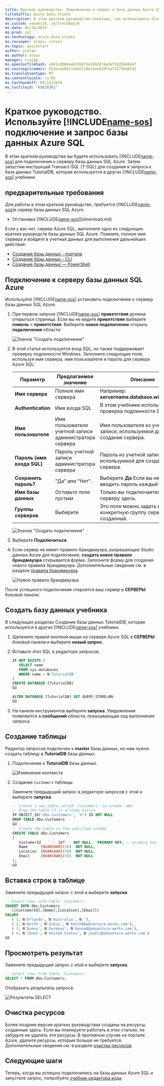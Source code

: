 ```yaml
---
title: Краткое руководство. Подключение и запрос к базе данных Azure SQL
titleSuffix: Azure Data Studio
description: В этом кратком руководстве показано, как использовать Studio данных Azure для подключения к базе данных SQL и выполнить запрос
ms.custom: seodec18, sqlfreshmay19
ms.date: 05/14/2019
ms.prod: sql
ms.technology: azure-data-studio
ms.reviewer: alayu; sstein
ms.topic: quickstart
author: yualan
ms.author: alayu
manager: craigg
ms.openlocfilehash: a961cd08baab13b87241492df4adef52d5846daf
ms.sourcegitcommit: 553ecea0427e4d2118ea1ee810f4a73275b40741
ms.translationtype: MT
ms.contentlocale: ru-RU
ms.lasthandoff: 05/14/2019
ms.locfileid: "65620361"
---
```

# <a name="quickstart-use-includename-sosincludesname-sos-shortmd-to-connect-and-query-azure-sql-database"></a>Краткое руководство. Используйте [!INCLUDE[name-sos](../includes/name-sos-short.md)] подключение и запрос базы данных Azure SQL

В этом кратком руководстве вы будете использовать [!INCLUDE[name-sos](../includes/name-sos-short.md)] для подключения к серверу базы данных SQL Azure. Затем запустим инструкций Transact-SQL (T-SQL) для создания и запроса к базе данных TutorialDB, которая используется в других [!INCLUDE[name-sos](../includes/name-sos-short.md)] учебники.

## <a name="prerequisites"></a>предварительные требования

Для работы в этом кратком руководстве, требуется [!INCLUDE[name-sos](../includes/name-sos-short.md)]и сервер базы данных SQL Azure.

- [Установка [!INCLUDE[name-sos](../includes/name-sos-short.md)]](download.md)

Если у вас нет, сервер Azure SQL, выполните одно из следующих кратких руководств базы данных SQL Azure. Помните, полное имя сервера и войдите в учетных данных для выполнения дальнейших действий:

- [Создание базы данных - портала](https://docs.microsoft.com/azure/sql-database/sql-database-get-started-portal)
- [Создание базы данных - CLI](https://docs.microsoft.com/azure/sql-database/sql-database-get-started-cli)
- [Создание базы данных — PowerShell](https://docs.microsoft.com/azure/sql-database/sql-database-get-started-powershell)


## <a name="connect-to-your-azure-sql-database-server"></a>Подключение к серверу базы данных SQL Azure

Используйте [!INCLUDE[name-sos](../includes/name-sos-short.md)] установить подключение к серверу базы данных SQL Azure.

1. При первом запуске [!INCLUDE[name-sos](../includes/name-sos-short.md)] **приветствия** должна открыться страница. Если вы не видите **приветствия** выберите **помочь** > **приветствия**. Выберите **новое подключение** открыть **подключения** области:
   
   ![Значок "Создать подключение"](media/quickstart-sql-database/new-connection-icon.png)

2. В этой статье используется вход SQL, но также поддерживает проверку подлинности Windows. Заполните следующие поля, используя имя сервера, имя пользователя и пароль для сервера Azure SQL:

   | Параметр       | Предлагаемое значение | Описание |
   | ------------ | ------------------ | ------------------------------------------------- | 
   | **Имя сервера** | Полное имя сервера | Например: **servername.database.windows.net**. |
   | **Authentication** | Имя входа SQL| В этом учебнике используется проверка подлинности SQL. |
   | **Имя пользователя** | Имя пользователя учетной записи администратора сервера | Имя пользователя из учетной записи, используемой для создания сервера. |
   | **Пароль (имя входа SQL)** | Пароль учетной записи администратора сервера | Пароль из учетной записи, используемой для создания сервера. |
   | **Сохранить пароль?** | "Да" или "Нет". | Выберите **Да** Если вы не хотите вводить пароль каждый раз. |
   | **Имя базы данных** | *Оставьте поле пустым* | Только вы подключаетесь к серверу здесь. |
   | **Группы серверов** | Выберите <Default> | Это поле можно задать в конкретную группу серверов, созданный. | 

   ![Значок "Создать подключение"](media/quickstart-sql-database/new-connection-screen.png)  

3. Выберите **Подключиться**.

4. Если сервер не имеет правило брандмауэра, разрешающее Studio данных Azure для подключения, **создать новое правило брандмауэра** открывается форма. Заполните форму для создания нового правила брандмауэра. Дополнительные сведения см. в разделе [правила брандмауэра](https://docs.microsoft.com/azure/sql-database/sql-database-firewall-configure).

   ![Новое правило брандмауэра](media/quickstart-sql-database/firewall.png)  

После успешного подключения откроется ваш сервер в **СЕРВЕРЫ** боковой панели.

## <a name="create-the-tutorial-database"></a>Создать базу данных учебника

В следующих разделах Создание базы данных TutorialDB, которая используется в других [!INCLUDE[name-sos](../includes/name-sos-short.md)] учебники.

1. Щелкните правой кнопкой мыши на сервере Azure SQL в **СЕРВЕРЫ** боковой панели и выберите **новый запрос**.

1. Вставьте этот SQL в редакторе запросов.

   ```sql
   IF NOT EXISTS (
      SELECT name
      FROM sys.databases
      WHERE name = N'TutorialDB'
   )
   CREATE DATABASE [TutorialDB]
   GO

   ALTER DATABASE [TutorialDB] SET QUERY_STORE=ON
   GO
   ```

1. На панели инструментов выберите **запуска**. Уведомления появляются в **сообщений** области, показывающая ход выполнения запроса.

## <a name="create-a-table"></a>Создание таблицы

Редактор запросов подключен к **master** базы данных, но нам нужно создать таблицу в **TutorialDB** базы данных. 

1. Подключение к **TutorialDB** базы данных.

   ![Изменение контекста](media/quickstart-sql-database/change-context2.png)



1. Создание `Customers` таблицы. 

   Замените предыдущий запрос в редакторе запросов с этой и выберите **запуска**.

   ```sql
   -- Create a new table called 'Customers' in schema 'dbo'
   -- Drop the table if it already exists
   IF OBJECT_ID('dbo.Customers', 'U') IS NOT NULL
   DROP TABLE dbo.Customers
   GO
   -- Create the table in the specified schema
   CREATE TABLE dbo.Customers
   (
      CustomerId        INT    NOT NULL   PRIMARY KEY, -- primary key column
      Name      [NVARCHAR](50)  NOT NULL,
      Location  [NVARCHAR](50)  NOT NULL,
      Email     [NVARCHAR](50)  NOT NULL
   );
   GO
   ```


## <a name="insert-rows-into-the-table"></a>Вставка строк в таблице

Замените предыдущий запрос с этой и выберите **запуска**.

   ```sql
   -- Insert rows into table 'Customers'
   INSERT INTO dbo.Customers
      ([CustomerId],[Name],[Location],[Email])
   VALUES
      ( 1, N'Orlando', N'Australia', N''),
      ( 2, N'Keith', N'India', N'keith0@adventure-works.com'),
      ( 3, N'Donna', N'Germany', N'donna0@adventure-works.com'),
      ( 4, N'Janet', N'United States', N'janet1@adventure-works.com')
   GO
   ```

## <a name="view-the-result"></a>Просмотреть результат

Замените предыдущий запрос с этой и выберите **запуска**.

   ```sql
   -- Select rows from table 'Customers'
   SELECT * FROM dbo.Customers;
   ```

Отобразить результаты запроса:

   ![Результаты SELECT](media/quickstart-sql-database/select-results2.png)


## <a name="clean-up-resources"></a>Очистка ресурсов

Более поздние версии кратких руководствах созданы на ресурсы, созданные здесь. Если вы планируете работать в этих статьях, не забудьте не удалить эти ресурсы. В противном случае на портале Azure, удалите ресурсы, которые больше не требуется. Дополнительные сведения см. в разделе [очистки ресурсов](https://docs.microsoft.com/azure/sql-database/sql-database-get-started-portal#clean-up-resources).

## <a name="next-steps"></a>Следующие шаги

Теперь, когда вы успешно подключились на базы данных Azure SQL и запустите запрос, попробуйте [учебник редактора кода](tutorial-sql-editor.md).
